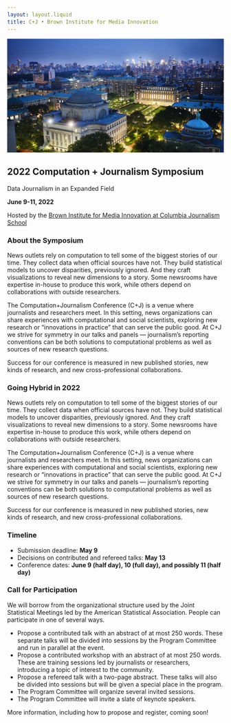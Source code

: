 ```yaml
---
layout: layout.liquid
title: C+J • Brown Institute for Media Innovation
---
```

![Columbia image](images/columbiaImage.jpeg)

## 2022 Computation + Journalism Symposium

Data Journalism in an Expanded Field

**June 9-11, 2022**

Hosted by the [Brown Institute for Media Innovation
at Columbia Journalism School](https://brown.columbia.edu/)

### About the Symposium

News outlets rely on computation to tell some of the biggest stories of our time. They collect data when official sources have not. They build statistical models to uncover disparities, previously ignored. And they craft visualizations to reveal new dimensions to a story. Some newsrooms have expertise in-house to produce this work, while others depend on collaborations with outside researchers.

The Computation+Journalism Conference (C+J) is a venue where journalists and researchers meet. In this setting, news organizations can share experiences with computational and social scientists, exploring new research or “innovations in practice” that can serve the public good. At C+J we strive for symmetry in our talks and panels — journalism’s reporting conventions can be both solutions to computational problems as well as sources of new research questions.

Success for our conference is measured in new published stories, new kinds of research, and new cross-professional collaborations.

### Going Hybrid in 2022

News outlets rely on computation to tell some of the biggest stories of our time. They collect data when official sources have not. They build statistical models to uncover disparities, previously ignored. And they craft visualizations to reveal new dimensions to a story. Some newsrooms have expertise in-house to produce this work, while others depend on collaborations with outside researchers.

The Computation+Journalism Conference (C+J) is a venue where journalists and researchers meet. In this setting, news organizations can share experiences with computational and social scientists, exploring new research or “innovations in practice” that can serve the public good. At C+J we strive for symmetry in our talks and panels — journalism’s reporting conventions can be both solutions to computational problems as well as sources of new research questions.

Success for our conference is measured in new published stories, new kinds of research, and new cross-professional collaborations.

### Timeline

* Submission deadline: **May 9**
* Decisions on contributed and refereed talks: **May 13**
* Conference dates: **June 9 (half day), 10 (full day), and possibly 11 (half day)**

### Call for Participation

We will borrow from the organizational structure used by the Joint Statistical Meetings led by the American Statistical Association. People can participate in one of several ways.

* Propose a contributed talk with an abstract of at most 250 words. These separate talks will be divided into sessions by the Program Committee and run in parallel at the event.
* Propose a contributed workshop with an abstract of at most 250 words. These are training sessions led by journalists or researchers, introducing a topic of interest to the community.
* Propose a refereed talk with a two-page abstract. These talks will also be divided into sessions but will be given a special place in the program.
* The Program Committee will organize several invited sessions.
* The Program Committee will invite a slate of keynote speakers.

More information, including how to propose and register, coming soon!

